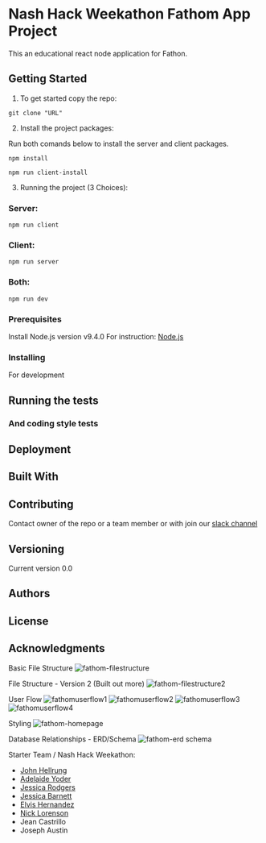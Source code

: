 # Nash Hack Weekathon Fathom App Project

This an educational react node application for Fathon.  

## Getting Started

1. To get started copy the repo:
```node
git clone "URL"
``` 
2. Install the project packages:

Run both comands below to install the server and client packages.
```node 
npm install
```
```node
npm run client-install
``` 
3. Running the project (3 Choices):
### Server: 
```node 
npm run client
```
### Client: 
```node 
npm run server
```
### Both: 
```node 
npm run dev
```

### Prerequisites

Install Node.js version v9.4.0
For instruction: [Node.js](https://nodejs.org/)

### Installing

For development

## Running the tests

### And coding style tests

## Deployment

## Built With

## Contributing

Contact owner of the repo or a team member or with join our [slack channel](https://fathompbc.slack.com/)

## Versioning

Current version 0.0

## Authors

## License

## Acknowledgments

Basic File Structure
![fathom-filestructure](https://user-images.githubusercontent.com/38431674/47262532-41ea3200-d4b0-11e8-95ab-6d2bc1ab46f3.jpeg)

File Structure - Version 2 (Built out more)
![fathom-filestructure2](https://user-images.githubusercontent.com/38431674/47269442-43a10d80-d523-11e8-82e1-c57e844000f8.jpeg)

User Flow
![fathomuserflow1](https://user-images.githubusercontent.com/38431674/47271599-82918c00-d540-11e8-9bb0-779b51438603.jpeg)
![fathomuserflow2](https://user-images.githubusercontent.com/38431674/47271604-8de4b780-d540-11e8-90dc-f534ddd1c297.jpeg)
![fathomuserflow3](https://user-images.githubusercontent.com/38431674/47271608-9dfc9700-d540-11e8-96a6-b1fb6f47e533.jpeg)
![fathomuserflow4](https://user-images.githubusercontent.com/38431674/47271610-a94fc280-d540-11e8-926a-dabe3ebc5978.jpeg)

Styling
![fathom-homepage](https://user-images.githubusercontent.com/38431674/47262553-e53b4700-d4b0-11e8-8806-fc04b0135c5d.jpeg)

Database Relationships - ERD/Schema
![fathom-erd schema](https://user-images.githubusercontent.com/38431674/47269376-71398700-d522-11e8-964a-8abe9163a9ea.jpeg)

Starter Team / Nash Hack Weekathon: 
* [John Hellrung](https://github.com/Hellrungj)
* [Adelaide Yoder](https://github.com/AdelaideYoder)
* [Jessica Rodgers](https://github.com/jessrod11)
* [Jessica Barnett](https://github.com/jessicabarnett8219)
* [Elvis Hernandez](https://github.com/belvis)
* [Nick Lorenson](https://github.com/enlore)
* Jean Castrillo
* Joseph Austin


